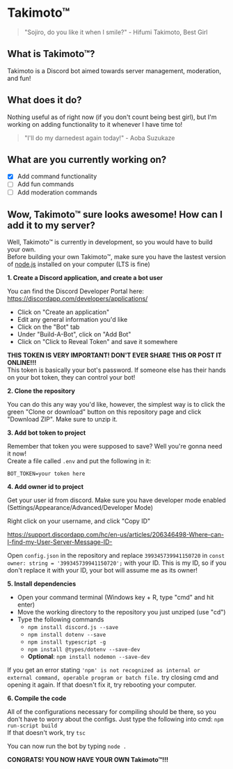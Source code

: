 # Takimoto™

>"Sojiro, do you like it when I smile?" - Hifumi Takimoto, Best Girl

## What is Takimoto™?

Takimoto is a Discord bot aimed towards server management, moderation, and fun!

## What does it do?

Nothing useful as of right now (if you don't count being best girl), but I'm working on adding functionality to it whenever I have time to!
>"I'll do my darnedest again today!" - Aoba Suzukaze

## What are you currently working on?

- [x] Add command functionality 
- [ ] Add fun commands
- [ ] Add moderation commands

## Wow, Takimoto™ sure looks awesome! How can I add it to my server?

Well, Takimoto™ is currently in development, so you would have to build your own.\
Before building your own Takimoto™, make sure you have the lastest version of [node.js](https://nodejs.org) installed on your computer (LTS is fine)

**1. Create a Discord application, and create a bot user**

You can find the Discord Developer Portal here: https://discordapp.com/developers/applications/
- Click on "Create an application"
- Edit any general information you'd like
- Click on the "Bot" tab
- Under "Build-A-Bot", click on "Add Bot"
- Click on "Click to Reveal Token" and save it somewhere

**THIS TOKEN IS VERY IMPORTANT! DON'T EVER SHARE THIS OR POST IT ONLINE!!!**\
This token is basically your bot's password. If someone else has their hands on your bot token, they can control your bot!

**2. Clone the repository**

You can do this any way you'd like, however, the simplest way is to click the green "Clone or download" button on this repository page and click "Download ZIP". Make sure to unzip it.

**3. Add bot token to project**

Remember that token you were supposed to save? Well you're gonna need it now!\
Create a file called `.env` and put the following in it:
```
BOT_TOKEN=your token here
```

**4. Add owner id to project**

Get your user id from discord. Make sure you have developer mode enabled (Settings/Appearance/Advanced/Developer Mode)

Right click on your username, and click "Copy ID"

https://support.discordapp.com/hc/en-us/articles/206346498-Where-can-I-find-my-User-Server-Message-ID-

Open `config.json` in the repository and replace `399345739941150720` in `const owner: string = '399345739941150720';` with your ID. This is my ID, so if you don't replace it with your ID, your bot will assume me as its owner!

**5. Install dependencies**

- Open your command terminal (Windows key + R, type "cmd" and hit enter)
- Move the working directory to the repository you just unziped (use "cd")
- Type the following commands
  - `npm install discord.js --save`
  - `npm install dotenv --save`
  - `npm install typescript -g`
  - `npm install @types/dotenv --save-dev`
  - **Optional**: `npm install nodemon --save-dev`

If you get an error stating `'npm' is not recognized as internal or external command, operable program or batch file.` try closing cmd and opening it again. If that doesn't fix it, try rebooting your computer.

**6. Compile the code**

All of the configurations necessary for compiling should be there, so you don't have to worry about the configs. Just type the following into cmd: `npm run-script build`\
If that doesn't work, try `tsc`

You can now run the bot by typing `node .`

**CONGRATS! YOU NOW HAVE YOUR OWN Takimoto™!!!**